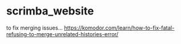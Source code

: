 # scrimba_website
to fix merging issues...
https://komodor.com/learn/how-to-fix-fatal-refusing-to-merge-unrelated-histories-error/